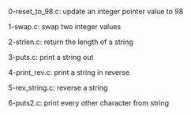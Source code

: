 0-reset_to_98.c:
    update an integer pointer value to 98

1-swap.c:
    swap two integer values

2-strlen.c:
    return the length of a string

3-puts.c:
    print a string out

4-print_rev.c:
    print a string in reverse

5-rev_string.c:
    reverse a string

6-puts2.c:
    print every other character from string

